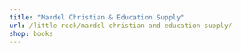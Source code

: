 ```yaml
---
title: "Mardel Christian & Education Supply"
url: /little-rock/mardel-christian-and-education-supply/
shop: books
---
```

